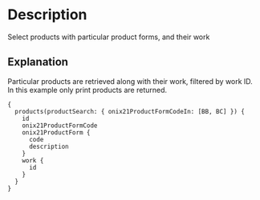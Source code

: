 # Description

Select products with particular product forms, and their work

## Explanation

Particular products are retrieved along with their work, filtered by work ID. In this example only print products are returned.

```gql
{
  products(productSearch: { onix21ProductFormCodeIn: [BB, BC] }) {
    id
    onix21ProductFormCode
    onix21ProductForm {
      code
      description
    }
    work {
      id
    }
  }
}
```
